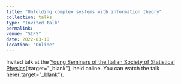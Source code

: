 ```yaml
---
title: "Unfolding complex systems with information theory"
collection: talks
type: "Invited talk"
permalink:
venue: "SIFS"
date: 2022-03-10
location: "Online"
---
```


Invited talk at the [Young Seminars of the Italian Society of Statistical Physics](https://www.fisicastatistica.org/young-seminars-sifs){:target="_blank"}<!--_-->, held online. You can watch the talk [here](https://youtu.be/XizrzKpSPeA){:target="_blank"}<!--_-->.
